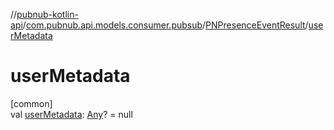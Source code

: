 //[pubnub-kotlin-api](../../../index.md)/[com.pubnub.api.models.consumer.pubsub](../index.md)/[PNPresenceEventResult](index.md)/[userMetadata](user-metadata.md)

# userMetadata

[common]\
val [userMetadata](user-metadata.md): [Any](https://kotlinlang.org/api/latest/jvm/stdlib/kotlin/-any/index.html)? = null
